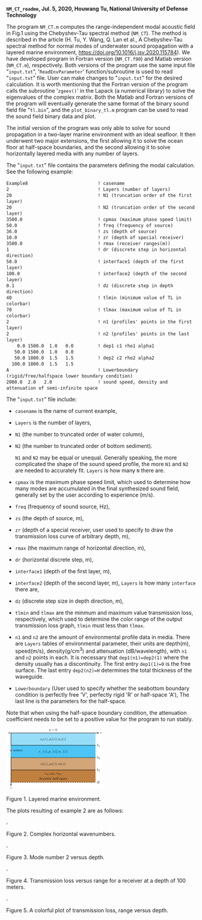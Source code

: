 **`NM_CT_readme`, Jul. 5, 2020, Houwang Tu, National University of Defense Technology**

The program `NM_CT.m` computes the range-independent modal acoustic field in
Fig.1 using the Chebyshev-Tau spectral method (`NM_CT`). The method is
described in the article (H. Tu, Y. Wang, Q. Lan et al., A Chebyshev-Tau
spectral method for normal modes of underwater sound propagation with a
layered marine environment, https://doi.org/10.1016/j.jsv.2020.115784).
We have developed program in Fortran version (`NM_CT.f90`) and Matlab
version (`NM_CT.m`), respectively. Both versions of the program use the
same input file "`input.txt`", '`ReadEnvParameter`' function/subroutine is used
to read "`input.txt`" file. User can make changes to "`input.txt`" for the
desired calculation. It is worth mentioning that the Fortran version of
the program calls the subroutine '`zgeev()`' in the Lapack (a numerical
library) to solve the eigenvalues of the complex matrix. Both the Matlab
and Fortran versions of the program will eventually generate the same
format of the binary sound field file "`tl.bin`", and the
`plot_binary_tl.m` program can be used to read the sound field binary
data and plot.

The initial version of the program was only able to solve for sound 
propagation in a two-layer marine environment with an ideal seafloor. 
It then underwent two major extensions, the first allowing it to solve 
the ocean floor at half-space boundaries, and the second allowing it 
to solve horizontally layered media with any number of layers.

The "`input.txt`" file contains the parameters defining the modal
calculation. See the following example:

```
Example8                          ! casename
2                                 ! Layers (number of layers)
20                                ! N1 (truncation order of the first layer)
20                                ! N2 (truncation order of the second layer)
3500.0                            ! cpmax (maximum phase speed limit)
50.0                              ! freq (frequency of source)
36.0                              ! zs (depth of source)
10.0                              ! zr (depth of special receiver)
3500.0                            ! rmax (receiver ranges(m))
1                                 ! dr (discrete step in horizontal direction)
50.0                              ! interface1 (depth of the first layer)
100.0                             ! interface2 (depth of the second layer)
0.1                               ! dz (discrete step in depth direction)
40                                ! tlmin (minimum value of TL in colorbar)
70                                ! tlmax (maximum value of TL in colorbar)
2                                 ! n1 (profiles' points in the first layer)
2                                 ! n2 (profiles' points in the last layer)
    0.0 1500.0  1.0   0.0         ! dep1 c1 rho1 alpha1
   50.0 1500.0  1.0   0.0
   50.0 1800.0  1.5   1.5         ! dep2 c2 rho2 alpha2
  100.0 1800.0  1.5   1.5
A                                 ! Lowerboundary (rigid/free/halfspace lower boundary condition)
2000.0  2.0   2.0                 ! sound speed, density and attenuation of semi-infinite space

```

The "`input.txt`" file include:

*  `casename` is the name of current example,

*  `Layers` is the number of layers,

* `N1` (the number to truncated
  order of water column), 

* `N2` (the number to truncated order of bottom
  sediment). 

  `N1` and `N2` may be equal or unequal. Generally speaking, the
  more complicated the shape of the sound speed profile, the more `N1` and
  `N2` are needed to accurately fit. `Layers` is how many `N` there are.

* `cpmax` is the maximum phase speed limit, which used to determine how many
  modes are accumulated in the final synthesized sound field, generally
  set by the user according to experience (m/s). 

* `freq` (frequency of sound source, Hz), 

* `zs` (the depth of source, m), 

* `zr` (depth of a special receiver, user used to specify 
  to draw the transmission loss curve of  arbitrary depth, m), 

* `rmax` (the maximum range of horizontal direction, m), 

* `dr` (horizontal discrete step, m),

*  `interface1` (depth of the first layer, m),

*  `interface2` (depth of the second layer, m), `Layers` is how many `interface` there are, 

* `dz` (discrete step size in depth direction, m),

* `tlmin` and `tlmax` are the minmum and maximum value transmission loss,
  respectively, which used to determine the color range of the output
  transmission loss graph, `tlmin` must less than `tlmax`.

* `n1` and `n2` are the amount of environmental profile data in media. 
  There are `Layers` tables of environmental parameter, their units are 
  depth(m), speed(m/s), density(g/cm$^3$) and attenuation (dB/wavelength), 
  with `n1` and `n2` points in each. It is necessary that `dep1(n1)=dep2(1)` 
  where the density usually has a discontinuity. The first entry `dep1(1)=0` 
  is the free surface. The last entry `dep2(n2)=H` determines the total thickness
  of the waveguide. 
  
*  `Lowerboundary` (User used to specify whether the seabottom
  boundary condition is perfectly free 'V', perfectly rigid 'R' or half-space 'A'), 
  The last line is the parameters for the half-space. 

  Note that when using the half-space boundary condition, the attenuation 
  coefficient needs to be set to a positive value for the program to run stably.

  <img src="img/env.png" style="zoom:25%;" />
  
  Figure 1. Layered marine environment.
  
  The plots resulting of example 2 are as
  follows:

<img src="img/d1.png" style="zoom:25%;" />

Figure 2. Complex horizontal wavenumbers.

<img src="img/d2.png" style="zoom:25%;" />

Figure 3. Mode number 2 versus depth.

<img src="img/d3.png" style="zoom:25%;" />

Figure 4. Transmission loss versus range for a receiver at a depth of
100 meters.

<img src="img/d4.png" style="zoom:25%;" />

Figure 5. A colorful plot of transmission loss, range versus depth.
